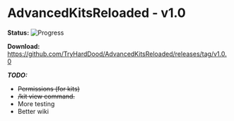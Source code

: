 AdvancedKitsReloaded - v1.0
===================

**Status:** ![Progress](http://progressed.io/bar/91)

**Download:** https://github.com/TryHardDood/AdvancedKitsReloaded/releases/tag/v1.0.0


***TODO:***

 - ~~Permissions (for kits)~~
 - ~~/kit view command.~~
 - More testing
 - Better wiki
